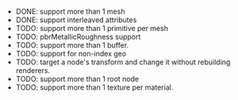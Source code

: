 - DONE: support more than 1 mesh
- DONE: support interleaved attributes
- TODO: support more than 1 primitive per mesh
- TODO: pbrMetallicRoughness support
- TODO: support more than 1 buffer.
- TODO: support for non-index geo
- TODO: target a node's transform and change it without rebuilding renderers.
- TODO: support more than 1 root node
- TODO: support more than 1 texture per material.
